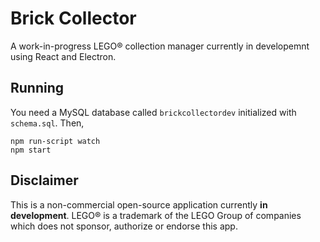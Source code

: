 # Brick Collector
A work-in-progress LEGO® collection manager currently in developemnt using React and Electron.

## Running
You need a MySQL database called `brickcollectordev` initialized with `schema.sql`. Then,
```
npm run-script watch
npm start
```

## Disclaimer
This is a non-commercial open-source application currently **in development**.
LEGO® is a trademark of the LEGO Group of companies which does not sponsor, authorize or endorse this app.